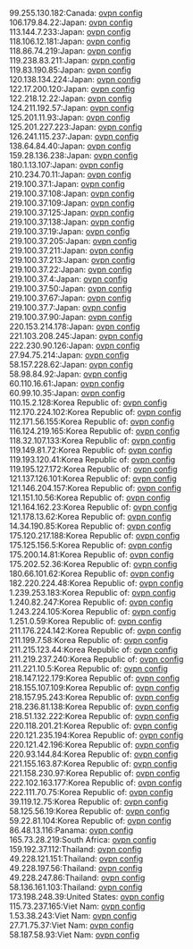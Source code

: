 99.255.130.182:Canada: [ovpn config](vpn/99_255_130_182.ovpn)  
106.179.84.22:Japan: [ovpn config](vpn/106_179_84_22.ovpn)  
113.144.7.233:Japan: [ovpn config](vpn/113_144_7_233.ovpn)  
118.106.12.181:Japan: [ovpn config](vpn/118_106_12_181.ovpn)  
118.86.74.219:Japan: [ovpn config](vpn/118_86_74_219.ovpn)  
119.238.83.211:Japan: [ovpn config](vpn/119_238_83_211.ovpn)  
119.83.190.85:Japan: [ovpn config](vpn/119_83_190_85.ovpn)  
120.138.134.224:Japan: [ovpn config](vpn/120_138_134_224.ovpn)  
122.17.200.120:Japan: [ovpn config](vpn/122_17_200_120.ovpn)  
122.218.12.22:Japan: [ovpn config](vpn/122_218_12_22.ovpn)  
124.211.192.57:Japan: [ovpn config](vpn/124_211_192_57.ovpn)  
125.201.11.93:Japan: [ovpn config](vpn/125_201_11_93.ovpn)  
125.201.227.223:Japan: [ovpn config](vpn/125_201_227_223.ovpn)  
126.241.115.237:Japan: [ovpn config](vpn/126_241_115_237.ovpn)  
138.64.84.40:Japan: [ovpn config](vpn/138_64_84_40.ovpn)  
159.28.136.238:Japan: [ovpn config](vpn/159_28_136_238.ovpn)  
180.1.13.107:Japan: [ovpn config](vpn/180_1_13_107.ovpn)  
210.234.70.11:Japan: [ovpn config](vpn/210_234_70_11.ovpn)  
219.100.37.1:Japan: [ovpn config](vpn/219_100_37_1.ovpn)  
219.100.37.108:Japan: [ovpn config](vpn/219_100_37_108.ovpn)  
219.100.37.109:Japan: [ovpn config](vpn/219_100_37_109.ovpn)  
219.100.37.125:Japan: [ovpn config](vpn/219_100_37_125.ovpn)  
219.100.37.138:Japan: [ovpn config](vpn/219_100_37_138.ovpn)  
219.100.37.19:Japan: [ovpn config](vpn/219_100_37_19.ovpn)  
219.100.37.205:Japan: [ovpn config](vpn/219_100_37_205.ovpn)  
219.100.37.211:Japan: [ovpn config](vpn/219_100_37_211.ovpn)  
219.100.37.213:Japan: [ovpn config](vpn/219_100_37_213.ovpn)  
219.100.37.22:Japan: [ovpn config](vpn/219_100_37_22.ovpn)  
219.100.37.4:Japan: [ovpn config](vpn/219_100_37_4.ovpn)  
219.100.37.50:Japan: [ovpn config](vpn/219_100_37_50.ovpn)  
219.100.37.67:Japan: [ovpn config](vpn/219_100_37_67.ovpn)  
219.100.37.7:Japan: [ovpn config](vpn/219_100_37_7.ovpn)  
219.100.37.90:Japan: [ovpn config](vpn/219_100_37_90.ovpn)  
220.153.214.178:Japan: [ovpn config](vpn/220_153_214_178.ovpn)  
221.103.208.245:Japan: [ovpn config](vpn/221_103_208_245.ovpn)  
222.230.90.126:Japan: [ovpn config](vpn/222_230_90_126.ovpn)  
27.94.75.214:Japan: [ovpn config](vpn/27_94_75_214.ovpn)  
58.157.228.62:Japan: [ovpn config](vpn/58_157_228_62.ovpn)  
58.98.84.92:Japan: [ovpn config](vpn/58_98_84_92.ovpn)  
60.110.16.61:Japan: [ovpn config](vpn/60_110_16_61.ovpn)  
60.99.10.35:Japan: [ovpn config](vpn/60_99_10_35.ovpn)  
110.15.2.128:Korea Republic of: [ovpn config](vpn/110_15_2_128.ovpn)  
112.170.224.102:Korea Republic of: [ovpn config](vpn/112_170_224_102.ovpn)  
112.171.56.155:Korea Republic of: [ovpn config](vpn/112_171_56_155.ovpn)  
116.124.219.165:Korea Republic of: [ovpn config](vpn/116_124_219_165.ovpn)  
118.32.107.133:Korea Republic of: [ovpn config](vpn/118_32_107_133.ovpn)  
119.149.81.72:Korea Republic of: [ovpn config](vpn/119_149_81_72.ovpn)  
119.193.120.41:Korea Republic of: [ovpn config](vpn/119_193_120_41.ovpn)  
119.195.127.172:Korea Republic of: [ovpn config](vpn/119_195_127_172.ovpn)  
121.137.126.101:Korea Republic of: [ovpn config](vpn/121_137_126_101.ovpn)  
121.146.204.157:Korea Republic of: [ovpn config](vpn/121_146_204_157.ovpn)  
121.151.10.56:Korea Republic of: [ovpn config](vpn/121_151_10_56.ovpn)  
121.164.162.23:Korea Republic of: [ovpn config](vpn/121_164_162_23.ovpn)  
121.178.13.62:Korea Republic of: [ovpn config](vpn/121_178_13_62.ovpn)  
14.34.190.85:Korea Republic of: [ovpn config](vpn/14_34_190_85.ovpn)  
175.120.217.188:Korea Republic of: [ovpn config](vpn/175_120_217_188.ovpn)  
175.125.156.5:Korea Republic of: [ovpn config](vpn/175_125_156_5.ovpn)  
175.200.14.81:Korea Republic of: [ovpn config](vpn/175_200_14_81.ovpn)  
175.202.52.36:Korea Republic of: [ovpn config](vpn/175_202_52_36.ovpn)  
180.66.101.62:Korea Republic of: [ovpn config](vpn/180_66_101_62.ovpn)  
182.220.224.48:Korea Republic of: [ovpn config](vpn/182_220_224_48.ovpn)  
1.239.253.183:Korea Republic of: [ovpn config](vpn/1_239_253_183.ovpn)  
1.240.82.247:Korea Republic of: [ovpn config](vpn/1_240_82_247.ovpn)  
1.243.224.105:Korea Republic of: [ovpn config](vpn/1_243_224_105.ovpn)  
1.251.0.59:Korea Republic of: [ovpn config](vpn/1_251_0_59.ovpn)  
211.176.224.142:Korea Republic of: [ovpn config](vpn/211_176_224_142.ovpn)  
211.199.7.58:Korea Republic of: [ovpn config](vpn/211_199_7_58.ovpn)  
211.215.123.44:Korea Republic of: [ovpn config](vpn/211_215_123_44.ovpn)  
211.219.237.240:Korea Republic of: [ovpn config](vpn/211_219_237_240.ovpn)  
211.221.10.5:Korea Republic of: [ovpn config](vpn/211_221_10_5.ovpn)  
218.147.122.179:Korea Republic of: [ovpn config](vpn/218_147_122_179.ovpn)  
218.155.107.109:Korea Republic of: [ovpn config](vpn/218_155_107_109.ovpn)  
218.157.95.243:Korea Republic of: [ovpn config](vpn/218_157_95_243.ovpn)  
218.236.81.138:Korea Republic of: [ovpn config](vpn/218_236_81_138.ovpn)  
218.51.132.222:Korea Republic of: [ovpn config](vpn/218_51_132_222.ovpn)  
220.118.201.21:Korea Republic of: [ovpn config](vpn/220_118_201_21.ovpn)  
220.121.235.194:Korea Republic of: [ovpn config](vpn/220_121_235_194.ovpn)  
220.121.42.196:Korea Republic of: [ovpn config](vpn/220_121_42_196.ovpn)  
220.93.144.84:Korea Republic of: [ovpn config](vpn/220_93_144_84.ovpn)  
221.155.163.87:Korea Republic of: [ovpn config](vpn/221_155_163_87.ovpn)  
221.158.230.97:Korea Republic of: [ovpn config](vpn/221_158_230_97.ovpn)  
222.102.163.177:Korea Republic of: [ovpn config](vpn/222_102_163_177.ovpn)  
222.111.70.75:Korea Republic of: [ovpn config](vpn/222_111_70_75.ovpn)  
39.119.12.75:Korea Republic of: [ovpn config](vpn/39_119_12_75.ovpn)  
58.125.56.19:Korea Republic of: [ovpn config](vpn/58_125_56_19.ovpn)  
59.22.81.104:Korea Republic of: [ovpn config](vpn/59_22_81_104.ovpn)  
86.48.13.116:Panama: [ovpn config](vpn/86_48_13_116.ovpn)  
165.73.28.219:South Africa: [ovpn config](vpn/165_73_28_219.ovpn)  
159.192.37.112:Thailand: [ovpn config](vpn/159_192_37_112.ovpn)  
49.228.121.151:Thailand: [ovpn config](vpn/49_228_121_151.ovpn)  
49.228.197.56:Thailand: [ovpn config](vpn/49_228_197_56.ovpn)  
49.228.247.86:Thailand: [ovpn config](vpn/49_228_247_86.ovpn)  
58.136.161.103:Thailand: [ovpn config](vpn/58_136_161_103.ovpn)  
173.198.248.39:United States: [ovpn config](vpn/173_198_248_39.ovpn)  
115.73.237.165:Viet Nam: [ovpn config](vpn/115_73_237_165.ovpn)  
1.53.38.243:Viet Nam: [ovpn config](vpn/1_53_38_243.ovpn)  
27.71.75.37:Viet Nam: [ovpn config](vpn/27_71_75_37.ovpn)  
58.187.58.93:Viet Nam: [ovpn config](vpn/58_187_58_93.ovpn)  
